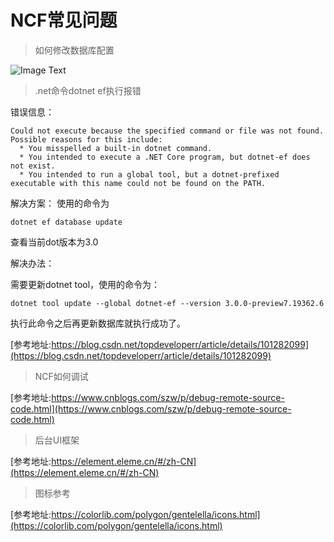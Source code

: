 # NCF常见问题

> 如何修改数据库配置

![Image Text](/start/qa/images/common_problem/modify_database_connectstring.png)

> .net命令dotnet ef执行报错

错误信息：
```
Could not execute because the specified command or file was not found.
Possible reasons for this include:
  * You misspelled a built-in dotnet command.
  * You intended to execute a .NET Core program, but dotnet-ef does not exist.
  * You intended to run a global tool, but a dotnet-prefixed executable with this name could not be found on the PATH.
```

解决方案：
使用的命令为
```
dotnet ef database update
```
查看当前dot版本为3.0

解决办法：

需要更新dotnet tool，使用的命令为：
```
dotnet tool update --global dotnet-ef --version 3.0.0-preview7.19362.6
```
执行此命令之后再更新数据库就执行成功了。

[参考地址:https://blog.csdn.net/topdeveloperr/article/details/101282099](https://blog.csdn.net/topdeveloperr/article/details/101282099)

> NCF如何调试

[参考地址:https://www.cnblogs.com/szw/p/debug-remote-source-code.html](https://www.cnblogs.com/szw/p/debug-remote-source-code.html)

> 后台UI框架

[参考地址:https://element.eleme.cn/#/zh-CN](https://element.eleme.cn/#/zh-CN)

> 图标参考

[参考地址:https://colorlib.com/polygon/gentelella/icons.html](https://colorlib.com/polygon/gentelella/icons.html)